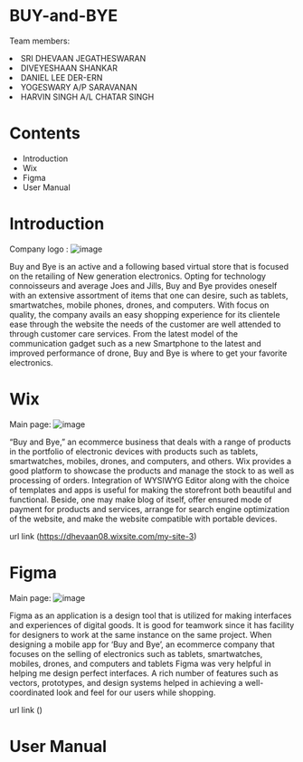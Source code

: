 # BUY-and-BYE
Team members:
 <li>SRI DHEVAAN JEGATHESWARAN
 <li>DIVEYESHAAN SHANKAR 
 <li>DANIEL LEE DER-ERN
 <li>YOGESWARY A/P SARAVANAN
 <li>HARVIN SINGH A/L CHATAR SINGH

<h1>Contents</h1> 
 <ul>
  <li>Introduction</li>
  <li>Wix</li>
  <li>Figma</li>
  <li>User Manual</li>
  </ul>
  
  # Introduction
Company logo :
![image](https://github.com/DIVEYESHAAN/E-COMMERCE/assets/173972715/3be4e28f-2cfb-410f-b411-7324c93542be)


Buy and Bye is an active and a following based virtual store that is focused on the retailing of New generation electronics. Opting for technology connoisseurs and average Joes and Jills, Buy and Bye provides oneself with an extensive assortment of items that one can desire, such as tablets, smartwatches, mobile phones, drones, and computers. With focus on quality, the company avails an easy shopping experience for its clientele ease through the website the needs of the customer are well attended to through customer care services. From the latest model of the communication gadget such as a new Smartphone to the latest and improved performance of drone, Buy and Bye is where to get your favorite electronics.









  # Wix
  Main page:
  ![image](https://github.com/DIVEYESHAAN/E-COMMERCE/assets/173972715/d77650bf-995c-4139-8159-a1295c7050b9)


  “Buy and Bye,” an ecommerce business that deals with a range of products in the portfolio of electronic devices with products such as tablets, smartwatches, mobiles, drones, and computers, and others. Wix provides a good platform to showcase the products and manage the stock to as well as processing of orders. Integration of WYSIWYG Editor along with the choice of templates and apps is useful for making the storefront both beautiful and functional. Beside, one may make blog of itself, offer ensured mode of payment for products and services, arrange for search engine optimization of the website, and make the website compatible with portable devices.


  url link (https://dhevaan08.wixsite.com/my-site-3)
  

  


  


# Figma
Main page:
![image](https://github.com/DIVEYESHAAN/E-COMMERCE/assets/173972715/06c7ff00-bb65-45e0-988d-cb9e276069fb)


Figma as an application is a design tool that is utilized for making interfaces and experiences of digital goods. It is good for teamwork since it has facility for designers to work at the same instance on the same project. When designing a mobile app for ‘Buy and Bye’, an ecommerce company that focuses on the selling of electronics such as tablets, smartwatches, mobiles, drones, and computers and tablets Figma was very helpful in helping me design perfect interfaces. A rich number of features such as vectors, prototypes, and design systems helped in achieving a well-coordinated look and feel for our users while shopping.


url link ()






# User Manual
